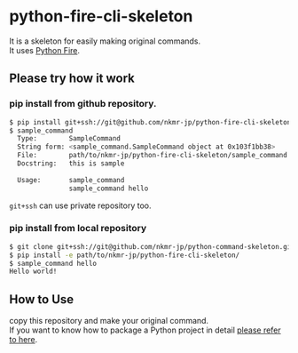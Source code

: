 # python-fire-cli-skeleton

It is a skeleton for easily making original commands.<br>
It uses [Python Fire](https://github.com/google/python-fire).

## Please try how it work

### pip install from github repository.

```sh
$ pip install git+ssh://git@github.com/nkmr-jp/python-fire-cli-skeleton.git
$ sample_command
  Type:        SampleCommand
  String form: <sample_command.SampleCommand object at 0x103f1bb38>
  File:        path/to/nkmr-jp/python-fire-cli-skeleton/sample_command.py
  Docstring:   this is sample
  
  Usage:       sample_command
               sample_command hello
```

`git+ssh` can use private repository too.


### pip install from local repository
```sh
$ git clone git+ssh://git@github.com/nkmr-jp/python-command-skeleton.git
$ pip install -e path/to/nkmr-jp/python-fire-cli-skeleton/
$ sample_command hello
Hello world!
```

## How to Use
copy this repository and make your original command.<br>
If you want to know how to package a Python project in detail [please refer to here](https://packaging.python.org/tutorials/packaging-projects/).
